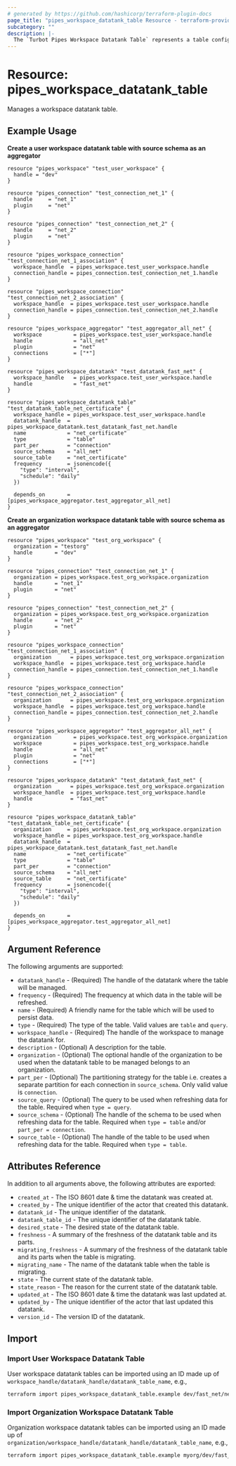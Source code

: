 ```yaml
---
# generated by https://github.com/hashicorp/terraform-plugin-docs
page_title: "pipes_workspace_datatank_table Resource - terraform-provider-pipes"
subcategory: ""
description: |-
  The `Turbot Pipes Workspace Datatank Table` represents a table configured for a datatank in a workspace.
---
```


# Resource: pipes_workspace_datatank_table

Manages a workspace datatank table.

## Example Usage

**Create a user workspace datatank table with source schema as an aggregator**

```hcl
resource "pipes_workspace" "test_user_workspace" {
  handle = "dev"
}

resource "pipes_connection" "test_connection_net_1" {
  handle     = "net_1"
  plugin     = "net"
}

resource "pipes_connection" "test_connection_net_2" {
  handle     = "net_2"
  plugin     = "net"
}

resource "pipes_workspace_connection" "test_connection_net_1_association" {
  workspace_handle  = pipes_workspace.test_user_workspace.handle
  connection_handle = pipes_connection.test_connection_net_1.handle
}

resource "pipes_workspace_connection" "test_connection_net_2_association" {
  workspace_handle  = pipes_workspace.test_user_workspace.handle
  connection_handle = pipes_connection.test_connection_net_2.handle
}

resource "pipes_workspace_aggregator" "test_aggregator_all_net" {
  workspace          = pipes_workspace.test_user_workspace.handle
  handle             = "all_net"
  plugin             = "net"
  connections        = ["*"]
}

resource "pipes_workspace_datatank" "test_datatank_fast_net" {
  workspace_handle   = pipes_workspace.test_user_workspace.handle
  handle 		     = "fast_net"
}

resource "pipes_workspace_datatank_table" "test_datatank_table_net_certificate" {
  workspace_handle = pipes_workspace.test_user_workspace.handle
  datatank_handle  = pipes_workspace_datatank.test_datatank_fast_net.handle
  name 		       = "net_certificate"
  type             = "table"
  part_per         = "connection"
  source_schema	   = "all_net"
  source_table	   = "net_certificate"
  frequency        = jsonencode({
    "type": "interval",
    "schedule": "daily"
  })

  depends_on       = [pipes_workspace_aggregator.test_aggregator_all_net]
}
```

**Create an organization workspace datatank table with source schema as an aggregator**

```hcl
resource "pipes_workspace" "test_org_workspace" {
  organization = "testorg"
  handle       = "dev"
}

resource "pipes_connection" "test_connection_net_1" {
  organization = pipes_workspace.test_org_workspace.organization
  handle       = "net_1"
  plugin       = "net"
}

resource "pipes_connection" "test_connection_net_2" {
  organization = pipes_workspace.test_org_workspace.organization
  handle       = "net_2"
  plugin       = "net"
}

resource "pipes_workspace_connection" "test_connection_net_1_association" {
  organization      = pipes_workspace.test_org_workspace.organization
  workspace_handle  = pipes_workspace.test_org_workspace.handle
  connection_handle = pipes_connection.test_connection_net_1.handle
}

resource "pipes_workspace_connection" "test_connection_net_2_association" {
  organization      = pipes_workspace.test_org_workspace.organization
  workspace_handle  = pipes_workspace.test_org_workspace.handle
  connection_handle = pipes_connection.test_connection_net_2.handle
}

resource "pipes_workspace_aggregator" "test_aggregator_all_net" {
  organization       = pipes_workspace.test_org_workspace.organization
  workspace          = pipes_workspace.test_org_workspace.handle
  handle             = "all_net"
  plugin             = "net"
  connections        = ["*"]
}

resource "pipes_workspace_datatank" "test_datatank_fast_net" {
  organization      = pipes_workspace.test_org_workspace.organization
  workspace_handle  = pipes_workspace.test_org_workspace.handle
  handle 		    = "fast_net"
}

resource "pipes_workspace_datatank_table" "test_datatank_table_net_certificate" {
  organization     = pipes_workspace.test_org_workspace.organization
  workspace_handle = pipes_workspace.test_org_workspace.handle
  datatank_handle  = pipes_workspace_datatank.test_datatank_fast_net.handle
  name 		       = "net_certificate"
  type             = "table"
  part_per         = "connection"
  source_schema	   = "all_net"
  source_table	   = "net_certificate"
  frequency        = jsonencode({
    "type": "interval",
    "schedule": "daily"
  })

  depends_on       = [pipes_workspace_aggregator.test_aggregator_all_net]
}
```

## Argument Reference

The following arguments are supported:

- `datatank_handle` - (Required) The handle of the datatank where the table will be managed.
- `frequency` - (Required) The frequency at which data in the table will be refreshed.
- `name` - (Required) A friendly name for the table which will be used to persist data.
- `type` - (Required) The type of the table. Valid values are `table` and `query`.
- `workspace_handle` - (Required) The handle of the workspace to manage the datatank for.
- `description` - (Optional) A description for the table.
- `organization` - (Optional) The optional handle of the organization to be used when the datatank table to be managed belongs to an organization.
- `part_per` - (Optional) The partitioning strategy for the table i.e. creates a separate partition for each connection in `source_schema`. Only valid value is `connection`.
- `source_query` - (Optional) The query to be used when refreshing data for the table. Required when `type = query`.
- `source_schema` - (Optional) The handle of the schema to be used when refreshing data for the table. Required when `type = table` and/or `part_per = connection`.
- `source_table` - (Optional) The handle of the table to be used when refreshing data for the table. Required when `type = table`.

## Attributes Reference

In addition to all arguments above, the following attributes are exported:

- `created_at` - The ISO 8601 date & time the datatank was created at.
- `created_by` - The unique identifier of the actor that created this datatank.
- `datatank_id` - The unique identifier of the datatank.
- `datatank_table_id` - The unique identifier of the datatank table.
- `desired_state` - The desired state of the datatank table.
- `freshness` - A summary of the freshness of the datatank table and its parts.
- `migrating_freshness` - A summary of the freshness of the datatank table and its parts when the table is migrating.
- `migrating_name` - The name of the datatank table when the table is migrating.
- `state` - The current state of the datatank table.
- `state_reason` - The reason for the current state of the datatank table.
- `updated_at` - The ISO 8601 date & time the datatank was last updated at.
- `updated_by` - The unique identifier of the actor that last updated this datatank.
- `version_id` - The version ID of the datatank.

## Import

### Import User Workspace Datatank Table

User workspace datatank tables can be imported using an ID made up of `workspace_handle/datatank_handle/datatank_table_name`, e.g.,

```sh
terraform import pipes_workspace_datatank_table.example dev/fast_net/net_certificate
```

### Import Organization Workspace Datatank Table

Organization workspace datatank tables can be imported using an ID made up of `organization/workspace_handle/datatank_handle/datatank_table_name`, e.g.,

```sh
terraform import pipes_workspace_datatank_table.example myorg/dev/fast_net/net_certificate
```
